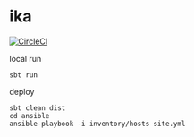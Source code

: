 # ika

[![CircleCI](https://circleci.com/gh/astail/ika.svg?style=svg)](https://circleci.com/gh/astail/ika)

local run

`sbt run`

deploy

```
sbt clean dist
cd ansible
ansible-playbook -i inventory/hosts site.yml
```
